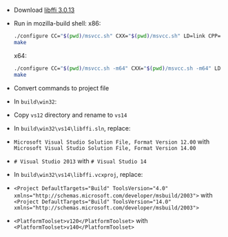 * Download [libffi 3.0.13](ftp://sourceware.org/pub/libffi/libffi-3.2.1.tar.gz)

* Run in mozilla-build shell:
  x86:
    ```bash
    ./configure CC="$(pwd)/msvcc.sh" CXX="$(pwd)/msvcc.sh" LD=link CPP='cl -nologo -EP' CXXCPP="cl -nologo -EP" --build=i686-pc-mingw32 CFLAGS=-O2
    make
    ```

  x64:
    ```bash
    ./configure CC="$(pwd)/msvcc.sh -m64" CXX="$(pwd)/msvcc.sh -m64" LD=link CPP='cl -nologo -EP' CXXCPP="cl -nologo -EP" --build=x86_64-w64-mingw32 CFLAGS=-O2
    make
    ```

* Convert commands to project file

* In `build\win32`:
 * Copy `vs12` directory and rename to `vs14`
* In `build\win32\vs14\libffi.sln`, replace:
 * `Microsoft Visual Studio Solution File, Format Version 12.00` with
   `Microsoft Visual Studio Solution File, Format Version 14.00`
 * `# Visual Studio 2013` with
   `# Visual Studio 14`
* In `build\win32\vs14\libffi.vcxproj`, replace:
 * `<Project DefaultTargets="Build" ToolsVersion="4.0" xmlns="http://schemas.microsoft.com/developer/msbuild/2003">` with
   `<Project DefaultTargets="Build" ToolsVersion="14.0" xmlns="http://schemas.microsoft.com/developer/msbuild/2003">`
 * `<PlatformToolset>v120</PlatformToolset>` with
   `<PlatformToolset>v140</PlatformToolset>`